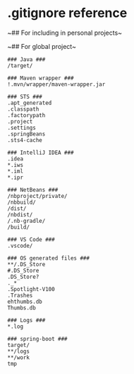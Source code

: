 # .gitignore reference

~## For including in personal projects~

~## For global project~

```
### Java ###
/target/

### Maven wrapper ###
!.mvn/wrapper/maven-wrapper.jar

### STS ###
.apt_generated
.classpath
.factorypath
.project
.settings
.springBeans
.sts4-cache

### IntelliJ IDEA ###
.idea
*.iws
*.iml
*.ipr

### NetBeans ###
/nbproject/private/
/nbbuild/
/dist/
/nbdist/
/.nb-gradle/
/build/

### VS Code ###
.vscode/

### OS generated files ###
**/.DS_Store
#.DS_Store
.DS_Store?
._*
.Spotlight-V100
.Trashes
ehthumbs.db
Thumbs.db

### Logs ###
*.log

### spring-boot ###
target/
**/logs
**/work
tmp

```
